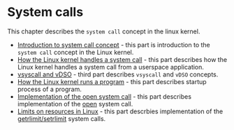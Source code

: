# System calls

This chapter describes the `system call` concept in the linux kernel.

* [Introduction to system call concept](syscall-1.md) - this part is introduction to the `system call` concept in the Linux kernel.
* [How the Linux kernel handles a system call](syscall-2.md) - this part describes how the Linux kernel handles a system call from a userspace application.
* [vsyscall and vDSO](syscall-3.md) - third part describes `vsyscall` and `vDSO` concepts.
* [How the Linux kernel runs a program](syscall-4.md) - this part describes startup process of a program.
* [Implementation of the open system call](syscall-5.md) - this part describes implementation of the [open](http://man7.org/linux/man-pages/man2/open.2.html) system call.
* [Limits on resources in Linux](https://github.com/0xAX/linux-insides/blob/master/SysCall/syscall-6.md) - this part descrbies implementation of the [getrlimit/setrlimit](https://linux.die.net/man/2/getrlimit) system calls.
